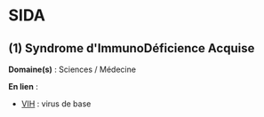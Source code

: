 # SIDA

## (1) Syndrome d'ImmunoDéficience Acquise

**Domaine(s)** : Sciences / Médecine

**En lien** :

+ [VIH](../V/vih.md) : virus de base
